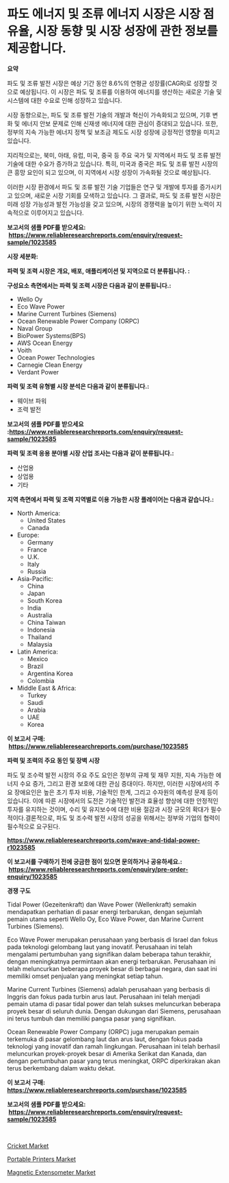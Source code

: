 <p><h1>파도 에너지 및 조류 에너지 시장은 시장 점유율, 시장 동향 및 시장 성장에 관한 정보를 제공합니다.</h1></p><p><strong>요약</strong></p>
<p><p>파도 및 조류 발전 시장은 예상 기간 동안 8.6%의 연평균 성장률(CAGR)로 성장할 것으로 예상됩니다. 이 시장은 파도 및 조류를 이용하여 에너지를 생산하는 새로운 기술 및 시스템에 대한 수요로 인해 성장하고 있습니다.</p><p>시장 동향으로는, 파도 및 조류 발전 기술의 개발과 혁신이 가속화되고 있으며, 기후 변화 및 에너지 안보 문제로 인해 신재생 에너지에 대한 관심이 증대되고 있습니다. 또한, 정부의 지속 가능한 에너지 정책 및 보조금 제도도 시장 성장에 긍정적인 영향을 미치고 있습니다.</p><p>지리적으로는, 북미, 아태, 유럽, 미국, 중국 등 주요 국가 및 지역에서 파도 및 조류 발전 기술에 대한 수요가 증가하고 있습니다. 특히, 미국과 중국은 파도 및 조류 발전 시장의 큰 흥망 요인이 되고 있으며, 이 지역에서 시장 성장이 가속화될 것으로 예상됩니다.</p><p>이러한 시장 환경에서 파도 및 조류 발전 기술 기업들은 연구 및 개발에 투자를 증가시키고 있으며, 새로운 시장 기회를 모색하고 있습니다. 그 결과로, 파도 및 조류 발전 시장은 미래 성장 가능성과 발전 가능성을 갖고 있으며, 시장의 경쟁력을 높이기 위한 노력이 지속적으로 이루어지고 있습니다.</p></p>
<p><strong>보고서의 샘플 PDF를 받으세요: &nbsp;<a href="https://www.reliableresearchreports.com/enquiry/request-sample/1023585">https://www.reliableresearchreports.com/enquiry/request-sample/1023585</a></strong></p>
<p><strong>시장 세분화:</strong></p>
<p><strong> 파력 및 조력 시장은 개요, 배포, 애플리케이션 및 지역으로 더 분류됩니다. :</strong></p>
<p><strong>구성요소 측면에서는 파력 및 조력 시장은 다음과 같이 분류됩니다.:</strong></p>
<p><ul><li>Wello Oy</li><li>Eco Wave Power</li><li>Marine Current Turbines (Siemens)</li><li>Ocean Renewable Power Company (ORPC)</li><li>Naval Group</li><li>BioPower Systems(BPS)</li><li>AWS Ocean Energy</li><li>Voith</li><li>Ocean Power Technologies</li><li>Carnegie Clean Energy</li><li>Verdant Power</li></ul></p>
<p><strong> 파력 및 조력 유형별 시장 분석은 다음과 같이 분류됩니다.:</strong></p>
<p><ul><li>웨이브 파워</li><li>조력 발전</li></ul></p>
<p><strong>보고서의 샘플 PDF를 받으세요 :<a href="https://www.reliableresearchreports.com/enquiry/request-sample/1023585">https://www.reliableresearchreports.com/enquiry/request-sample/1023585</a></strong></p>
<p><strong> 파력 및 조력 응용 분야별 시장 산업 조사는 다음과 같이 분류됩니다.:</strong></p>
<p><ul><li>산업용</li><li>상업용</li><li>기타</li></ul></p>
<p><strong>지역 측면에서 파력 및 조력 지역별로 이용 가능한 시장 플레이어는 다음과 같습니다.:</strong></p>
<p><ul>
    <li>
        North America:
        <ul>
            <li>United States</li>
            <li>Canada</li>
        </ul>
    </li>
    <li>
        Europe:
        <ul>
            <li>Germany</li>
            <li>France</li>
            <li>U.K.</li>
            <li>Italy</li>
            <li>Russia</li>
        </ul>
    </li>
    <li>
        Asia-Pacific:
        <ul>
            <li>China</li>
            <li>Japan</li>
            <li>South Korea</li>
            <li>India</li>
            <li>Australia</li>
            <li>China Taiwan</li>
            <li>Indonesia</li>
            <li>Thailand</li>
            <li>Malaysia</li>
        </ul>
    </li>
    <li>
        Latin America:
        <ul>
            <li>Mexico</li>
            <li>Brazil</li>
            <li>Argentina Korea</li>
            <li>Colombia</li>
        </ul>
    </li>
    <li>
        Middle East & Africa:
        <ul>
            <li>Turkey</li>
            <li>Saudi</li>
            <li>Arabia</li>
            <li>UAE</li>
            <li>Korea</li>
        </ul>
    </li>
    </ul></p>
<p><strong>이 보고서 구매: &nbsp;<a href="https://www.reliableresearchreports.com/purchase/1023585">https://www.reliableresearchreports.com/purchase/1023585</a></strong></p>
<p><strong>파력 및 조력의 주요 동인 및 장벽 시장</strong></p>
<p><p>파도 및 조수력 발전 시장의 주요 주도 요인은 정부의 규제 및 재무 지원, 지속 가능한 에너지 수요 증가, 그리고 환경 보호에 대한 관심 증대이다. 하지만, 이러한 시장에서의 주요 장애요인은 높은 초기 투자 비용, 기술적인 한계, 그리고 수자원의 예측성 문제 등이 있습니다. 이에 따른 시장에서의 도전은 기술적인 발전과 효율성 향상에 대한 안정적인 투자를 유지하는 것이며, 수리 및 유지보수에 대한 비용 절감과 시장 규모의 확대가 필수적이다.결론적으로, 파도 및 조수력 발전 시장의 성공을 위해서는 정부와 기업의 협력이 필수적으로 요구된다.</p></p>
<p><strong><a href="https://www.reliableresearchreports.com/wave-and-tidal-power-r1023585">https://www.reliableresearchreports.com/wave-and-tidal-power-r1023585</a></strong></p>
<p><strong>이 보고서를 구매하기 전에 궁금한 점이 있으면 문의하거나 공유하세요.: &nbsp;<a href="https://www.reliableresearchreports.com/enquiry/pre-order-enquiry/1023585">https://www.reliableresearchreports.com/enquiry/pre-order-enquiry/1023585</a></strong></p>
<p><strong>경쟁 구도</strong></p>
<p><p>Tidal Power (Gezeitenkraft) dan Wave Power (Wellenkraft) semakin mendapatkan perhatian di pasar energi terbarukan, dengan sejumlah pemain utama seperti Wello Oy, Eco Wave Power, dan Marine Current Turbines (Siemens).</p><p>Eco Wave Power merupakan perusahaan yang berbasis di Israel dan fokus pada teknologi gelombang laut yang inovatif. Perusahaan ini telah mengalami pertumbuhan yang signifikan dalam beberapa tahun terakhir, dengan meningkatnya permintaan akan energi terbarukan. Perusahaan ini telah meluncurkan beberapa proyek besar di berbagai negara, dan saat ini memiliki omset penjualan yang meningkat setiap tahun.</p><p>Marine Current Turbines (Siemens) adalah perusahaan yang berbasis di Inggris dan fokus pada turbin arus laut. Perusahaan ini telah menjadi pemain utama di pasar tidal power dan telah sukses meluncurkan beberapa proyek besar di seluruh dunia. Dengan dukungan dari Siemens, perusahaan ini terus tumbuh dan memiliki pangsa pasar yang signifikan.</p><p>Ocean Renewable Power Company (ORPC) juga merupakan pemain terkemuka di pasar gelombang laut dan arus laut, dengan fokus pada teknologi yang inovatif dan ramah lingkungan. Perusahaan ini telah berhasil meluncurkan proyek-proyek besar di Amerika Serikat dan Kanada, dan dengan pertumbuhan pasar yang terus meningkat, ORPC diperkirakan akan terus berkembang dalam waktu dekat.</p></p>
<p><strong>이 보고서 구매: &nbsp; <a href="https://www.reliableresearchreports.com/purchase/1023585">https://www.reliableresearchreports.com/purchase/1023585</a></strong></p>
<p><strong>보고서의 샘플 PDF를 받으세요: &nbsp;<a href="https://www.reliableresearchreports.com/enquiry/request-sample/1023585">https://www.reliableresearchreports.com/enquiry/request-sample/1023585</a></strong><strong></strong></p>
<p>&nbsp;</p>
<p><p><a href="https://www.linkedin.com/pulse/cricket-market-size-outlook-forecast-2024-2031-acceptable-research-io2oe?trackingId=vmubLqUs8a%2BYsywIOnFBLg%3D%3D">Cricket Market</a></p><p><a href="https://www.linkedin.com/pulse/portable-printers-market-share-evolution-growth-trends-hunbe?trackingId=el6JQwfN8aLflAqNv4i1Nw%3D%3D">Portable Printers Market</a></p><p><a href="https://github.com/dimitrishawkinswaynenp91rgz/Market-Research-Report-List-2/blob/main/magnetic-extensometer-market.md">Magnetic Extensometer Market</a></p></p>